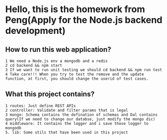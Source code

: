 # Hello, this is the homework from Peng(Apply for the Node.js backend development)

## How to run this web application?
```
1 We need a Node.js env a mongodb and a redis
2 cd backend && npm start
3 If we want to run unit testing we should cd backend && npm run test
4 Take care!!! When you try to test the remove and the update function, at first, you should change the userid of test cases.
```

## What this project contains?
```
1 routes: Just define REST APIs
2 controller: Validate and filter params that is legal
3 mongo: Schema contains the defination of schemas and Dal contains query(If we need to change our databse, just modify the mongo dic)
4 middleware: It contains the logger and i save those logger to mongodb
5. lib: Some utils that have been used in this project
```
